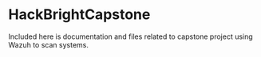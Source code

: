 # HackBrightCapstone
Included here is documentation and files related to capstone project using Wazuh to scan systems.
